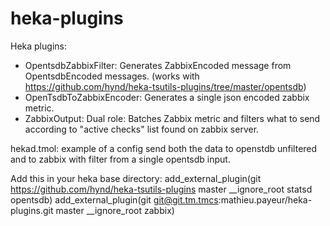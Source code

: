 heka-plugins
============

Heka plugins:
 - OpentsdbZabbixFilter: Generates ZabbixEncoded message from OpentsdbEncoded messages. (works with https://github.com/hynd/heka-tsutils-plugins/tree/master/opentsdb)
 - OpenTsdbToZabbixEncoder: Generates a single json encoded zabbix metric.
 - ZabbixOutput: Dual role: Batches Zabbix metric and filters what to send according to "active checks" list found on zabbix server.

hekad.tmol: example of a config send both the data to openstdb unfiltered and to zabbix with filter from a single opentsdb input.

Add this in your heka base directory:
add_external_plugin(git https://github.com/hynd/heka-tsutils-plugins master __ignore_root statsd opentsdb)
add_external_plugin(git git@git.tm.tmcs:mathieu.payeur/heka-plugins.git master __ignore_root zabbix)

